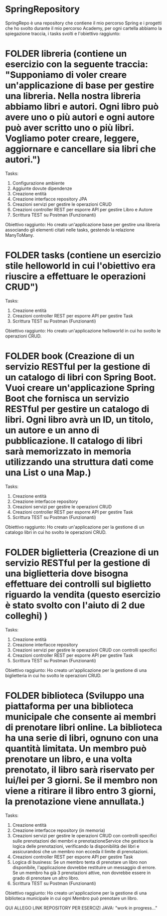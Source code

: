 # SpringRepository
SpringRepo è una repository che contiene il mio percorso Spring e i progetti che ho svolto durante il mio percorso Academy, per ogni cartella abbiamo la spiegazione traccia, i tasks svolti e l'obiettivo raggiunto:

# FOLDER libreria (contiene un esercizio con la seguente traccia: "Supponiamo di voler creare un'applicazione di base per gestire una libreria. Nella nostra libreria abbiamo libri e autori. Ogni libro può avere uno o più autori e ogni autore può aver scritto uno o più libri. Vogliamo poter creare, leggere, aggiornare e cancellare sia libri che autori.")

Tasks:

1. Configurazione ambiente
2. Aggiunte dovute dipendenze
3. Creazione entità 
4. Creazione interfacce repository JPA
5. Creazioni servizi per gestire le operazioni CRUD
6. Creazioni controller REST per esporre API per gestire Libro e Autore
7. Scrittura TEST su Postman (Funzionanti)


Obiettivo raggiunto: Ho creato un'applicazione base per gestire una libreria associando gli elementi citati nelle tasks, gestendo la relazione ManyToMany. 

# FOLDER tasks (contiene un esercizio stile helloworld in cui l'obiettivo era riuscire a effettuare le operazioni CRUD")

Tasks: 

1. Creazione entità
2. Creazioni controller REST per esporre API per gestire Task
3. Scrittura TEST su Postman (Funzionanti)

Obiettivo raggiunto: Ho creato un'applicazione helloworld in cui ho svolto le operazioni CRUD.

# FOLDER book (Creazione di un servizio RESTful per la gestione di un catalogo di libri con Spring Boot. Vuoi creare un'applicazione Spring Boot che fornisca un servizio RESTful per gestire un catalogo di libri. Ogni libro avrà un ID, un titolo, un autore e un anno di pubblicazione. Il catalogo di libri sarà memorizzato in memoria utilizzando una struttura dati come una List o una Map.)

Tasks: 

1. Creazione entità
2. Creazione interfacce repository
3. Creazioni servizi per gestire le operazioni CRUD
4. Creazioni controller REST per esporre API per gestire Task
5. Scrittura TEST su Postman (Funzionanti)

Obiettivo raggiunto: Ho creato un'applicazione per la gestione di un catalogo libri in cui ho svolto le operazioni CRUD.

# FOLDER biglietteria (Creazione di un servizio RESTful per la gestione di una biglietteria dove bisogna effettuare dei controlli sul biglietto riguardo la vendita (questo esercizio è stato svolto con l'aiuto di 2 due colleghi) )

Tasks: 

1. Creazione entità
2. Creazione interfacce repository
3. Creazioni servizi per gestire le operazioni CRUD con controlli specifici
4. Creazioni controller REST per esporre API per gestire Task
5. Scrittura TEST su Postman (Funzionanti)

Obiettivo raggiunto: Ho creato un'applicazione per la gestione di una biglietteria in cui ho svolto le operazioni CRUD.

# FOLDER biblioteca (Sviluppo una piattaforma per una biblioteca municipale che consente ai membri di prenotare libri online. La biblioteca ha una serie di libri, ognuno con una quantità limitata. Un membro può prenotare un libro, e una volta prenotato, il libro sarà riservato per lui/lei per 3 giorni. Se il membro non viene a ritirare il libro entro 3 giorni, la prenotazione viene annullata.)

Tasks: 

1. Creazione entità
2. Creazione interfacce repository (in memoria)
3. Creazioni servizi per gestire le operazioni CRUD con controlli specifici sulle prenotazioni dei membri e prenotazioneService che gestisce la logica delle prenotazioni, verificando la disponibilità dei libri e assicurandosi che un membro non ecceda il limite di prenotazioni.
4. Creazioni controller REST per esporre API per gestire Task
5. Logica di business: Se un membro tenta di prenotare un libro non disponibile, l'applicazione dovrebbe restituire un messaggio di errore. Se un membro ha già 3 prenotazioni attive, non dovrebbe essere in grado di prenotare un altro libro.
6. Scrittura TEST su Postman (Funzionanti)

Obiettivo raggiunto: Ho creato un'applicazione per la gestione di una biblioteca municipale in cui ogni Membro può prenotare un libro.

QUI ALLEGO LINK REPOSITORY PER ESERCIZI JAVA: "work in progress..."
